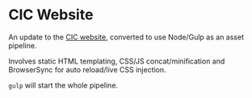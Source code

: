 # CIC Website
An update to the [CIC website](http://www.ciconline.co.uk), converted to use Node/Gulp as an asset pipeline.

Involves static HTML templating, CSS/JS concat/minification and BrowserSync for auto reload/live CSS injection.

`gulp` will start the whole pipeline.